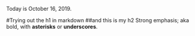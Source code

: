 Today is October 16, 2019.

#Trying out the h1 in markdown
##and this is my h2
Strong emphasis; aka bold, with **asterisks** or __underscores__.
